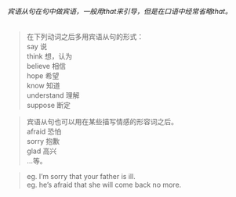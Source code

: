 <h6>宾语从句在句中做宾语，一般用that来引导，但是在口语中经常省略that。</h6>

>在下列动词之后多用宾语从句的形式：</br>
say 说 </br>
think 想，认为 </br>
believe 相信 </br>
hope 希望 </br>
know 知道 </br> 
understand 理解 </br>
suppose 断定 </br>

>宾语从句也可以用在某些描写情感的形容词之后。</br>
afraid 恐怕</br>
sorry 抱歉 </br>
glad 高兴 </br>
...等。

>eg. I’m sorry that your father is ill. </br>
eg. he’s afraid that she will come back no more. 
